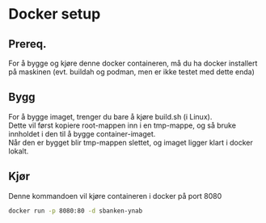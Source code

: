 # Docker setup

## Prereq.
For å bygge og kjøre denne docker containeren, må du ha docker installert på maskinen (evt. buildah og podman, men er ikke testet med dette enda)

## Bygg
For å bygge imaget, trenger du bare å kjøre build.sh (i Linux).  
Dette vil først kopiere root-mappen inn i en tmp-mappe, og så bruke innholdet i den til å bygge container-imaget.  
Når den er bygget blir tmp-mappen slettet, og imaget ligger klart i docker lokalt.

## Kjør
Denne kommandoen vil kjøre containeren i docker på port 8080
```sh
docker run -p 8080:80 -d sbanken-ynab
```